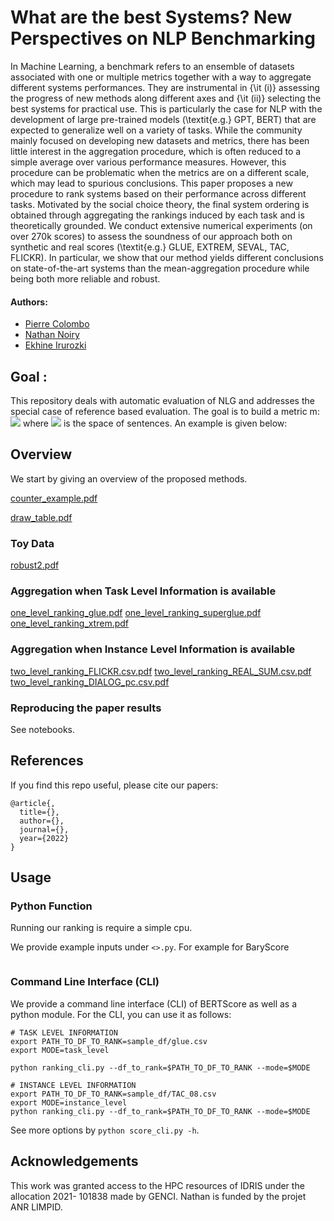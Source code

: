 # What are the best Systems? New Perspectives on NLP Benchmarking

In Machine Learning, a benchmark refers to an ensemble of datasets associated with one or multiple metrics together with a way to aggregate different systems performances. They are instrumental in {\it (i)}  assessing the progress of new methods along different axes and {\it (ii)} selecting the best systems for practical use. This is particularly the case for NLP with the development of large pre-trained models (\textit{e.g.} GPT, BERT) that are expected to generalize well on a variety of tasks. While the community mainly focused on developing new datasets and metrics, there has been little interest in the aggregation procedure, which is often reduced to a simple average over various performance measures. However, this procedure can be problematic when the metrics are on a different scale, which may lead to spurious conclusions. This paper proposes a new procedure to rank systems based on their performance across different tasks. Motivated by the social choice theory, the final system ordering is obtained through aggregating the rankings induced by each task and is theoretically grounded. We conduct extensive numerical experiments (on over 270k scores) to assess the soundness of our approach both on synthetic and real scores (\textit{e.g.} GLUE, EXTREM, SEVAL, TAC, FLICKR). In particular, we show that our method yields different conclusions on state-of-the-art systems than the mean-aggregation procedure while being both more reliable and robust.




#### Authors:

* [Pierre Colombo](https://scholar.google.com/citations?user=yPoMt8gAAAAJ&hl=fr)
* [Nathan Noiry](https://noiry.perso.math.cnrs.fr/)
* [Ekhine Irurozki](https://scholar.google.com/citations?user=thlVrqIAAAAJ&hl=es)

## Goal :

This repository deals with automatic evaluation of NLG and addresses the special case of reference based evaluation. The goal is to build a metric m: <img src="https://render.githubusercontent.com/render/math?math=m : \mathcal{S} \times \mathcal{S} \rightarrow \mathcal{R}"> where <img src="https://render.githubusercontent.com/render/math?math=m : \mathcal{S}"> is the space of sentences. An example is given below:



## Overview

We start by giving an overview of the proposed methods.

[counter_example.pdf](https://github.com/PierreColombo/RankingNLPSystems/files/8030618/counter_example.pdf)

[draw_table.pdf](https://github.com/PierreColombo/RankingNLPSystems/files/8030621/draw_table.pdf)

### Toy Data

[robust2.pdf](https://github.com/PierreColombo/RankingNLPSystems/files/8030632/robust2.pdf)


### Aggregation when Task Level Information is available


[one_level_ranking_glue.pdf](https://github.com/PierreColombo/RankingNLPSystems/files/8030643/one_level_ranking_glue.pdf)
[one_level_ranking_superglue.pdf](https://github.com/PierreColombo/RankingNLPSystems/files/8030644/one_level_ranking_superglue.pdf)
[one_level_ranking_xtrem.pdf](https://github.com/PierreColombo/RankingNLPSystems/files/8030645/one_level_ranking_xtrem.pdf)



### Aggregation when Instance Level Information is available

<object data="files/8030626/draw_table_2.pdf" type="application/pdf"></object>


[two_level_ranking_FLICKR.csv.pdf](https://github.com/PierreColombo/RankingNLPSystems/files/8030650/two_level_ranking_FLICKR.csv.pdf)
[two_level_ranking_REAL_SUM.csv.pdf](https://github.com/PierreColombo/RankingNLPSystems/files/8030653/two_level_ranking_REAL_SUM.csv.pdf)
[two_level_ranking_DIALOG_pc.csv.pdf](https://github.com/PierreColombo/RankingNLPSystems/files/8030655/two_level_ranking_DIALOG_pc.csv.pdf)




### Reproducing the paper results

See notebooks.


## References

If you find this repo useful, please cite our papers:

```
@article{,
  title={},
  author={},
  journal={},
  year={2022}
}

```

## Usage

### Python Function

Running our ranking is require a simple cpu. 

We provide example inputs under `<>.py`. For example for BaryScore

```

```

### Command Line Interface (CLI)

We provide a command line interface (CLI) of BERTScore as well as a python module. For the CLI, you can use it as
follows:

``` 
# TASK LEVEL INFORMATION
export PATH_TO_DF_TO_RANK=sample_df/glue.csv
export MODE=task_level

python ranking_cli.py --df_to_rank=$PATH_TO_DF_TO_RANK --mode=$MODE

# INSTANCE LEVEL INFORMATION
export PATH_TO_DF_TO_RANK=sample_df/TAC_08.csv
export MODE=instance_level
python ranking_cli.py --df_to_rank=$PATH_TO_DF_TO_RANK --mode=$MODE
```

See more options by `python score_cli.py -h`.


## Acknowledgements

This work was granted access
to the HPC resources of IDRIS under the allocation 2021-
101838 made by GENCI. Nathan is funded by the projet
ANR LIMPID.
